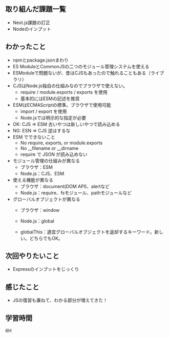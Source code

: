 ## 取り組んだ課題一覧

- Next.js課題の訂正
- Nodeのインプット

## わかったこと

- npmとpackage.jsonまわり
- ES ModuleとCommonJSの二つのモジュール管理システムを使える
- ESModuleで問題ないが、昔はCJSもあったので触れることもある（ライブラリ）
- CJSはNode.js独自の仕組みなのでブラウザで使えない。
	- require / module.exports / exports を使用
	- 基本的にはESMの記述を推奨
- ESMはECMAScriptの標準。ブラウザで使用可能
	- import / export を使用
	- Node.jsでは明示的な指定が必要
- OK: CJS => ESM 古いやつは新しいやつで読み込める
- NG: ESN => CJS 逆はするな
- ESM でできないこと
	- No require, exports, or module.exports
	- No __filename or __dirname
	- require で JSON が読み込めない
- モジュール管理の仕組みが異なる
	- ブラウザ：ESM
	- Node.js：CJS、ESM
- 使える機能が異なる
	- ブラウザ：document(DOM API)、alertなど
	- Node.js：require、fsモジュール、pathモジュールなど
- グローバルオブジェクトが異なる
	- ブラウザ：window
	- Node.js：global

	- globalThis：適宜グローバルオブジェクトを返却するキーワード。新しい。どちらでもOK。
## 次回やりたいこと

- Expressのインプットをじっくり

## 感じたこと

- JSの復習も兼ねて、わかる部分が増えてきた！
## 学習時間

6H
